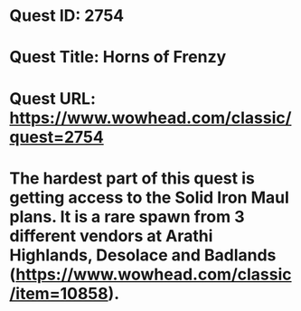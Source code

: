# Quest ID: 2754
# Quest Title: Horns of Frenzy
# Quest URL: https://www.wowhead.com/classic/quest=2754
# The hardest part of this quest is getting access to the Solid Iron Maul plans. It is a rare spawn from 3 different vendors at Arathi Highlands, Desolace and Badlands (https://www.wowhead.com/classic/item=10858).